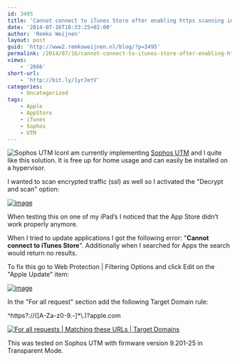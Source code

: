 ```yaml
---
id: 3495
title: 'Cannot connect to iTunes Store after enabling https scanning in Sophos UTM'
date: '2014-07-16T18:33:25+02:00'
author: 'Remko Weijnen'
layout: post
guid: 'http://www2.remkoweijnen.nl/blog/?p=3495'
permalink: /2014/07/16/cannot-connect-to-itunes-store-after-enabling-https-scanning-in-sophos-utm/
views:
    - '2666'
short-url:
    - 'http://bit.ly/1yrJetV'
categories:
    - Uncategorized
tags:
    - Apple
    - AppStore
    - iTunes
    - Sophos
    - UTM
---
```


![Sophos UTM Icon](https://secure2.sophos.com/en-us/medialibrary/Images/Products/Icons/icon-utm.png?la=en "Sophos UTM")I am currently implementing [Sophos UTM](http://www.sophos.com/en-us/products/free-tools/sophos-utm-home-edition.aspx) and I quite like this solution. It is free up for home usage and can easily be installed on a hypervisor.

I wanted to scan encrypted traffic (ssl) as well so I activated the "Decrypt and scan" option:

[![image](http://192.168.40.25:8081/wp-content/uploads/2014/07/image_thumb2.png "image")](http://192.168.40.25:8081/wp-content/uploads/2014/07/image2.png)

When testing this on one of my iPad’s I noticed that the App Store didn’t work properly anymore.

When I tried to update applications I got the following error: "**Cannot connect to iTunes Store**". Additionally when I searched for Apps the search would return no results.

To fix this go to Web Protection | Filtering Options and click Edit on the "Apple Update" item:

[![image](http://192.168.40.25:8081/wp-content/uploads/2014/07/image_thumb3.png "image")](http://192.168.40.25:8081/wp-content/uploads/2014/07/image3.png)

In the "For all request" section add the following Target Domain rule:

^https?://(\[A-Za-z0-9.-\]\*\\.)?apple.com

[![For all requests | Matching these URLs | Target Domains](http://192.168.40.25:8081/wp-content/uploads/2014/07/image_thumb4.png "^https?://([A-Za-z0-9.-]*\.)?apple.com")](http://192.168.40.25:8081/wp-content/uploads/2014/07/image4.png)

This was tested on Sophos UTM with firmware version 9.201-25 in Transparent Mode.